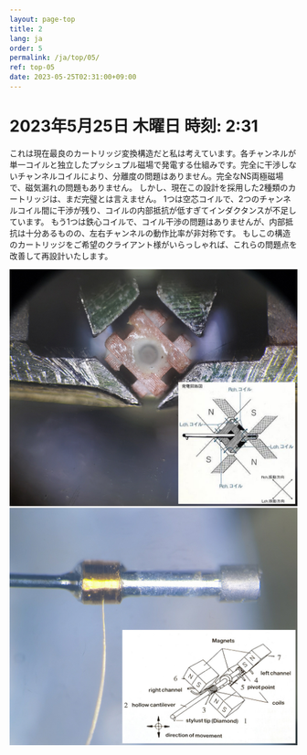 ```yaml
---
layout: page-top
title: 2
lang: ja
order: 5
permalink: /ja/top/05/
ref: top-05
date: 2023-05-25T02:31:00+09:00
---
```



# 2023年5月25日   木曜日   時刻: 2:31 


これは現在最良のカートリッジ変換構造だと私は考えています。各チャンネルが単一コイルと独立したプッシュプル磁場で発電する仕組みです。完全に干渉しないチャンネルコイルにより、分離度の問題はありません。完全なNS両極磁場で、磁気漏れの問題もありません。
しかし、現在この設計を採用した2種類のカートリッジは、まだ完璧とは言えません。
1つは空芯コイルで、2つのチャンネルコイル間に干渉が残り、コイルの内部抵抗が低すぎてインダクタンスが不足しています。
もう1つは鉄心コイルで、コイル干渉の問題はありませんが、内部抵抗は十分あるものの、左右チャンネルの動作比率が非対称です。
もしこの構造のカートリッジをご希望のクライアント様がいらっしゃれば、これらの問題点を改善して再設計いたします。

![1](/assets/top/05/1.jpg)
![2](/assets/top/05/2.jpg)
